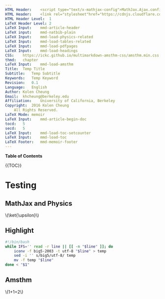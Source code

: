 ```yaml
---
HTML Header:	<script type="text/x-mathjax-config">MathJax.Ajax.config.path["Contrib"]="https://cdn.mathjax.org/mathjax/contrib";MathJax.Hub.Register.StartupHook("TeXJaxReady",function(){MathJax.Hub.Insert(MathJax.InputJax.TeX.Definitions.macros,{cancel:["Extension","cancel"],bcancel:["Extension","cancel"],xcancel:["Extension","cancel"],cancelto:["Extension","cancel"]});});MathJax.Hub.Config({TeX:{equationNumbers:{autoNumber:"AMS"},extensions:["[Contrib]/physics/physics.js"]}});</script><script type="text/javascript"src="https://cdn.mathjax.org/mathjax/latest/MathJax.js?config=TeX-AMS_CHTML"></script>
HTML Header:	<link rel="stylesheet"href="https://cdnjs.cloudflare.com/ajax/libs/highlight.js/9.1.0/styles/default.min.css"><script src="https://cdnjs.cloudflare.com/ajax/libs/highlight.js/9.1.0/highlight.min.js"></script><script>hljs.initHighlightingOnLoad();</script>
HTML Header Level:	1
LaTeX Header Level:	2
LaTeX Input:	mmd-article-header
LaTeX input:	mmd-natbib-plain
LaTeX Input:	mmd-load-physics-related
LaTeX Input:	mmd-load-tables-related
LaTeX Input:	mmd-load-pdfpages
LaTeX Input:	mmd-load-headings
CSS:	https://ickc.github.io/multimarkdown-amsthm-css/amsthm.min.css
thmd:	chapter
LaTeX Input:	mmd-load-amsthm
Title:	Temp Title
Subtitle:	Temp Subtitle
Keywords:	Temp Keyword
Revision:	0.1
Language:	English
Author:	Kolen Cheung
Email:	khcheung@berkeley.edu
Affiliation:	University of California, Berkeley
Copyright:	2016 Kolen Cheung  
 	All Rights Reserved.
LaTeX Mode:	memoir
LaTeX Input:	mmd-article-begin-doc
tocd:	5
secd:	5
LaTeX Input:	mmd-load-toc-setcounter
LaTeX Input:	mmd-load-toc
LaTeX Footer:	mmd-memoir-footer
---
```


<!-- \begin{comment} -->
**Table of Contents**

{{TOC}}
<!-- \end{comment} -->

# Testing #

## MathJax and Physics ##

\\(\ket{\upsilon}\\)

## Highlight ##

```bash
#!/bin/bash
while IFS='' read -r line || [[ -n "$line" ]]; do
	iconv -f big5-2003 -t utf-8 "$line" > temp
	sed -i '' s/big5/utf-8/ temp
	mv -f temp "$line"
done < "$1"
```

## Amsthm ##

<!--\begin{conjecture}-->  <div class="conjecture">
\\(1+1=2\\)
<!--\end{conjecture}--></div>